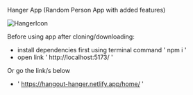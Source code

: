 Hanger App (Random Person App with added features)

![HangerIcon](https://github.com/Developer-Marc/hanger-app/assets/158719402/659cbd5c-499c-492e-8fd5-90f364aec8ef)


Before using app after cloning/downloading:
 - install dependencies first using terminal command ' npm i '
 - open link ' http://localhost:5173/ '


Or go the link/s below
 - ' https://hangout-hanger.netlify.app/home/ '
